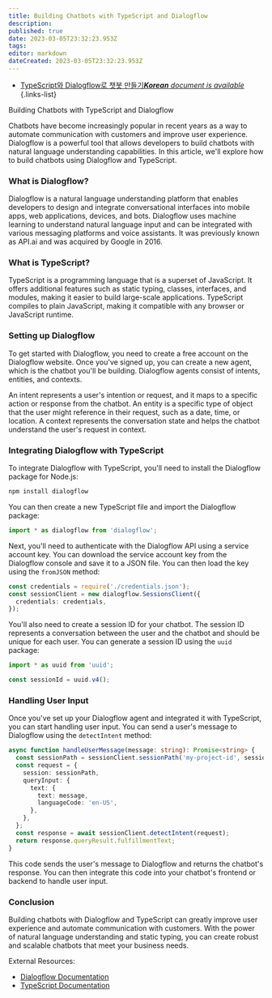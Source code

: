 ```yaml
---
title: Building Chatbots with TypeScript and Dialogflow
description: 
published: true
date: 2023-03-05T23:32:23.953Z
tags: 
editor: markdown
dateCreated: 2023-03-05T23:32:23.953Z
---
```


- [TypeScript와 Dialogflow로 챗봇 만들기***Korean** document is available*](/ko/Knowledge-base/TypeScript/building-chatbots-with-typescript-and-dialogflow)
{.links-list}

Building Chatbots with TypeScript and Dialogflow

Chatbots have become increasingly popular in recent years as a way to automate communication with customers and improve user experience. Dialogflow is a powerful tool that allows developers to build chatbots with natural language understanding capabilities. In this article, we'll explore how to build chatbots using Dialogflow and TypeScript.

### What is Dialogflow?

Dialogflow is a natural language understanding platform that enables developers to design and integrate conversational interfaces into mobile apps, web applications, devices, and bots. Dialogflow uses machine learning to understand natural language input and can be integrated with various messaging platforms and voice assistants. It was previously known as API.ai and was acquired by Google in 2016.

### What is TypeScript?

TypeScript is a programming language that is a superset of JavaScript. It offers additional features such as static typing, classes, interfaces, and modules, making it easier to build large-scale applications. TypeScript compiles to plain JavaScript, making it compatible with any browser or JavaScript runtime.

### Setting up Dialogflow

To get started with Dialogflow, you need to create a free account on the Dialogflow website. Once you've signed up, you can create a new agent, which is the chatbot you'll be building. Dialogflow agents consist of intents, entities, and contexts.

An intent represents a user's intention or request, and it maps to a specific action or response from the chatbot. An entity is a specific type of object that the user might reference in their request, such as a date, time, or location. A context represents the conversation state and helps the chatbot understand the user's request in context.

### Integrating Dialogflow with TypeScript

To integrate Dialogflow with TypeScript, you'll need to install the Dialogflow package for Node.js:

```bash
npm install dialogflow
```

You can then create a new TypeScript file and import the Dialogflow package:

```typescript
import * as dialogflow from 'dialogflow';
```

Next, you'll need to authenticate with the Dialogflow API using a service account key. You can download the service account key from the Dialogflow console and save it to a JSON file. You can then load the key using the `fromJSON` method:

```typescript
const credentials = require('./credentials.json');
const sessionClient = new dialogflow.SessionsClient({
  credentials: credentials,
});
```

You'll also need to create a session ID for your chatbot. The session ID represents a conversation between the user and the chatbot and should be unique for each user. You can generate a session ID using the `uuid` package:

```typescript
import * as uuid from 'uuid';

const sessionId = uuid.v4();
```

### Handling User Input

Once you've set up your Dialogflow agent and integrated it with TypeScript, you can start handling user input. You can send a user's message to Dialogflow using the `detectIntent` method:

```typescript
async function handleUserMessage(message: string): Promise<string> {
  const sessionPath = sessionClient.sessionPath('my-project-id', sessionId);
  const request = {
    session: sessionPath,
    queryInput: {
      text: {
        text: message,
        languageCode: 'en-US',
      },
    },
  };
  const response = await sessionClient.detectIntent(request);
  return response.queryResult.fulfillmentText;
}
```

This code sends the user's message to Dialogflow and returns the chatbot's response. You can then integrate this code into your chatbot's frontend or backend to handle user input.

### Conclusion

Building chatbots with Dialogflow and TypeScript can greatly improve user experience and automate communication with customers. With the power of natural language understanding and static typing, you can create robust and scalable chatbots that meet your business needs.

External Resources:

- [Dialogflow Documentation](https://cloud.google.com/dialogflow/docs)
- [TypeScript Documentation](https://www.typescriptlang.org/docs/)